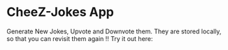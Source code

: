 # CheeZ-Jokes App

Generate New Jokes, Upvote and Downvote them. They are stored locally, so that you can revisit them again !!
Try it out here: 